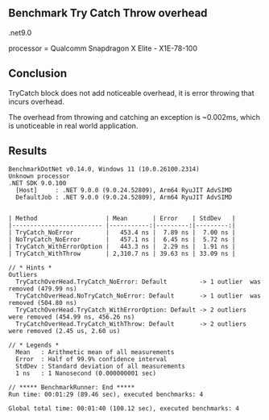 ## Benchmark Try Catch Throw overhead

.net9.0

processor = Qualcomm Snapdragon X Elite - X1E-78-100

## Conclusion

TryCatch block does not add noticeable overhead, it is error throwing that incurs overhead.

The overhead from throwing and catching an exception is ~0.002ms, which is unoticeable in real world application.

## Results
```
BenchmarkDotNet v0.14.0, Windows 11 (10.0.26100.2314)
Unknown processor
.NET SDK 9.0.100
  [Host]     : .NET 9.0.0 (9.0.24.52809), Arm64 RyuJIT AdvSIMD
  DefaultJob : .NET 9.0.0 (9.0.24.52809), Arm64 RyuJIT AdvSIMD


| Method                   | Mean       | Error    | StdDev   |
|------------------------- |-----------:|---------:|---------:|
| TryCatch_NoError         |   453.4 ns |  7.89 ns |  7.00 ns |
| NoTryCatch_NoError       |   457.1 ns |  6.45 ns |  5.72 ns |
| TryCatch_WithErrorOption |   443.3 ns |  2.29 ns |  1.91 ns |
| TryCatch_WithThrow       | 2,310.7 ns | 39.63 ns | 33.09 ns |

// * Hints *
Outliers
  TryCatchOverHead.TryCatch_NoError: Default         -> 1 outlier  was  removed (479.99 ns)
  TryCatchOverHead.NoTryCatch_NoError: Default       -> 1 outlier  was  removed (504.80 ns)
  TryCatchOverHead.TryCatch_WithErrorOption: Default -> 2 outliers were removed (454.99 ns, 456.26 ns)
  TryCatchOverHead.TryCatch_WithThrow: Default       -> 2 outliers were removed (2.45 us, 2.60 us)

// * Legends *
  Mean   : Arithmetic mean of all measurements
  Error  : Half of 99.9% confidence interval
  StdDev : Standard deviation of all measurements
  1 ns   : 1 Nanosecond (0.000000001 sec)

// ***** BenchmarkRunner: End *****
Run time: 00:01:29 (89.46 sec), executed benchmarks: 4

Global total time: 00:01:40 (100.12 sec), executed benchmarks: 4
```
